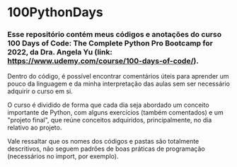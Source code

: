 # 100PythonDays

### Esse repositório contém meus códigos e anotações do curso 100 Days of Code: The Complete Python Pro Bootcamp for 2022, da Dra. Angela Yu (link: https://www.udemy.com/course/100-days-of-code/).

Dentro do código, é possível encontrar comentários úteis para aprender um pouco da linguagem e da minha interpretação das aulas sem ser necessário adquirir o curso em si.

O curso é dividido de forma que cada dia seja abordado um conceito importante de Python, com alguns exercícios (também comentados) e um "projeto final", que reúne conceitos adquiridos, principalmente, no dia relativo ao projeto.

Vale ressaltar que os nomes dos códigos e pastas são totalmente descritivos, não seguem padrões de boas práticas de programação (necessários no import, por exemplo).